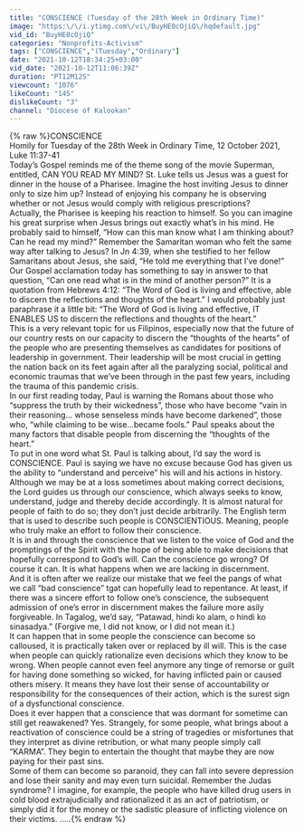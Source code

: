 ```yaml
---
title: "CONSCIENCE (Tuesday of the 28th Week in Ordinary Time)"
image: "https:\/\/i.ytimg.com\/vi\/BuyHE0cOjiQ\/hqdefault.jpg"
vid_id: "BuyHE0cOjiQ"
categories: "Nonprofits-Activism"
tags: ["CONSCIENCE","(Tuesday","Ordinary"]
date: "2021-10-12T18:34:25+03:00"
vid_date: "2021-10-12T11:06:39Z"
duration: "PT12M12S"
viewcount: "1076"
likeCount: "145"
dislikeCount: "3"
channel: "Diocese of Kalookan"
---
```

{% raw %}CONSCIENCE<br />Homily for Tuesday of the 28th Week in Ordinary Time, 12 October 2021, Luke 11:37-41<br />Today’s Gospel reminds me of the theme song of the movie Superman, entitled, CAN YOU READ MY MIND?  St. Luke tells us Jesus was a guest for dinner in the house of a Pharisee.  Imagine the host inviting Jesus to dinner only to size him up?  Instead of enjoying his company he is observing whether or not Jesus would comply with religious prescriptions?<br />Actually, the Pharisee is keeping his reaction to himself.  So you can imagine his great surprise when Jesus brings out exactly what’s in his mind.  He probably said to himself, “How can this man know what I am thinking about?  Can he read my mind?” Remember the Samaritan woman who felt the same way after talking to Jesus? In Jn 4:39, when she testified to her fellow Samaritans about Jesus, she said, “He told me everything that I’ve done!”<br />Our Gospel acclamation today has something to say in answer to that question, “Can one read what is in the mind of another person?” It is a quotation from Hebrews 4:12: “The Word of God is living and effective, able to discern the reflections and thoughts of the heart.”   I would probably just paraphrase it a little bit: “The Word of God is living and effective, IT ENABLES US to discern the reflections and thoughts of the heart.”<br />This is a very relevant topic for us Filipinos, especially now that the future of our country rests on our capacity to discern the “thoughts of the hearts” of the people who are presenting themselves as candidates for positions of leadership in government.  Their leadership will be most crucial in getting the nation back on its feet again after all the paralyzing social, political and economic traumas that we’ve been through in the past few years, including the trauma of this pandemic crisis.<br />In our first reading today, Paul is warning the Romans about those who “suppress the truth by their wickedness”, those who have become “vain in their reasoning… whose senseless minds have become darkened”, those who, “while claiming to be wise…became fools.”  Paul speaks about the many factors that disable people from discerning the “thoughts of the heart.”<br />To put in one word what St. Paul is talking about, I’d say the word is CONSCIENCE.  Paul is saying we have no excuse because God has given us the ability to “understand and perceive” his will and his actions in history.  Although we may be at a loss sometimes about making correct decisions, the Lord guides us through our conscience, which always seeks to know, understand, judge and thereby decide accordingly.  It is almost natural for people of faith to do so; they don’t just decide arbitrarily.  The English term that is used to describe such people is CONSCIENTIOUS.  Meaning, people who truly make an effort to follow their conscience.<br />It is in and through the conscience that we listen to the voice of God and the promptings of the Spirit with the hope of being able to make decisions that hopefully correspond to God’s will.  Can the conscience go wrong?  Of course it can. It is what happens when we are lacking in discernment.  <br />And it is often after we realize our mistake that we feel the pangs of what we call “bad conscience” tgat can hopefully lead to repentance.  At least, if there was a sincere effort to follow one’s conscience, the subsequent admission of one’s error in discernment makes the failure more asily forgiveable.  In Tagalog, we’d say, “Patawad, hindi ko alam, o hindi ko sinasadya.”  (Forgive me, I did not know, or I did not mean it.)<br />It can happen that in some people the conscience can become so calloused, it is practically taken over or replaced by ill will.  This is the case when people can quickly rationalize even decisions which they know to be wrong.  When people cannot even feel anymore any tinge of remorse or guilt for having done something so wicked, for having inflicted pain or caused others misery.  It means they have lost their sense of accountability or responsibility for the consequences of their action, which is the surest sign of a dysfunctional conscience.<br />Does it ever happen that a conscience that was dormant for sometime can still get reawakened? Yes. Strangely, for some people, what brings about a reactivation of conscience could be a string of tragedies or misfortunes that they interpret as divine retribution, or what many people simply call “KARMA”.  They begin to entertain the thought that maybe they are now paying for their past sins.  <br />Some of them can become so paranoid, they can fall into severe depression and lose their sanity and may even turn suicidal.  Remember the Judas syndrome?  I imagine, for example, the people who have killed drug users in cold blood extrajudicially and rationalized it as an act of patriotism, or simply did it for the money or the sadistic pleasure of inflicting violence on their victims. .....{% endraw %}

